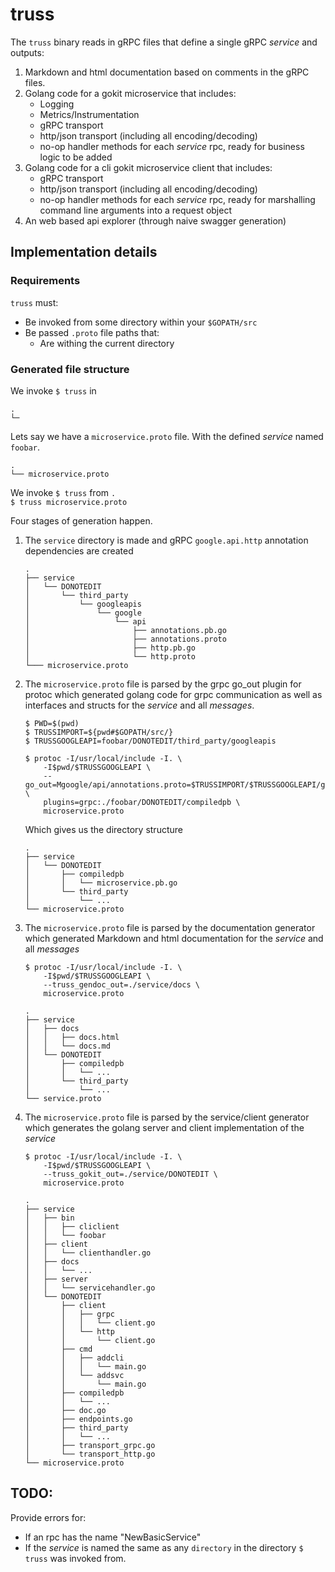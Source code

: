 # truss

The `truss` binary reads in gRPC files that define a single gRPC *service* and outputs:

1. Markdown and html documentation based on comments in the gRPC files.
2. Golang code for a gokit microservice that includes:
	- Logging
	- Metrics/Instrumentation
	- gRPC transport
	- http/json transport (including all encoding/decoding)
	- no-op handler methods for each *service* rpc, ready for business logic to be added
3. Golang code for a cli gokit microservice client that includes:
	- gRPC transport
	- http/json transport (including all encoding/decoding)
	- no-op handler methods for each *service* rpc, ready for marshalling command line arguments into a request object
4. An web based api explorer (through naive swagger generation)

## Implementation details

### Requirements

`truss` must:
- Be invoked from some directory within your `$GOPATH/src`
- Be passed `.proto` file paths that:
	- Are withing the current directory

### Generated file structure

We invoke `$ truss` in
```
.
└─
```
Lets say we have a `microservice.proto` file. With the defined *service* named `foobar`.
```
.
└── microservice.proto
```
We invoke `$ truss` from `.`  
`$ truss microservice.proto`  
  
Four stages of generation happen.

1. The `service` directory is made and gRPC `google.api.http` annotation dependencies are created

	```
	.
	├── service
	│   └── DONOTEDIT
	│       └── third_party
	│           └── googleapis
	│               └── google
	│                   └── api
	│                       ├── annotations.pb.go
	│                       ├── annotations.proto
	│                       ├── http.pb.go
	│                       └── http.proto
	└─── microservice.proto
	```

2. The `microservice.proto` file is parsed by the grpc go_out plugin for protoc which generated golang code for grpc communication as well as interfaces and structs for the *service* and all *messages*.

	```
	$ PWD=$(pwd)
	$ TRUSSIMPORT=${pwd#$GOPATH/src/}
	$ TRUSSGOOGLEAPI=foobar/DONOTEDIT/third_party/googleapis

	$ protoc -I/usr/local/include -I. \
		-I$pwd/$TRUSSGOOGLEAPI \
		--go_out=Mgoogle/api/annotations.proto=$TRUSSIMPORT/$TRUSSGOOGLEAPI/google/api, \
		plugins=grpc:./foobar/DONOTEDIT/compiledpb \
		microservice.proto

	```
	Which gives us the directory structure
	```
	.
	├── service
	│   └── DONOTEDIT
	│       ├── compiledpb
	│       │   └── microservice.pb.go
	│       └── third_party
	│           └── ...
	└── microservice.proto
	```

3. The `microservice.proto` file is parsed by the documentation generator which generated Markdown and html documentation for the *service* and all *messages*

	```
	$ protoc -I/usr/local/include -I. \
		-I$pwd/$TRUSSGOOGLEAPI \
		--truss_gendoc_out=./service/docs \
		microservice.proto
	```
	```
	.
	├── service
	│   ├── docs
	│   │   ├── docs.html
	│   │   └── docs.md
	│   └── DONOTEDIT
	│       ├── compiledpb
	│       │   └── ...
	│       └── third_party
	│           └── ...
	└── service.proto
	```

4. The `microservice.proto` file is parsed by the service/client generator which generates the golang server and client implementation of the *service*

	```
	$ protoc -I/usr/local/include -I. \
		-I$pwd/$TRUSSGOOGLEAPI \
		--truss_gokit_out=./service/DONOTEDIT \
		microservice.proto
	```
	```
	.
	├── service
	│   ├── bin
	│   │   ├── cliclient
	│   │   └── foobar
	│   ├── client
	│   │   └── clienthandler.go
	│   ├── docs
	│   │   └── ...
	│   ├── server
	│   │   └── servicehandler.go
	│   └── DONOTEDIT
	│       ├── client
	│       │   ├── grpc
	│       │   │   └── client.go
	│       │   └── http
	│       │       └── client.go
	│       ├── cmd
	│       │   ├── addcli
	│       │   │   └── main.go
	│       │   └── addsvc
	│       │       └── main.go
	│       ├── compiledpb
	│       │   └── ...
	│       ├── doc.go
	│       ├── endpoints.go
	│       ├── third_party
	│       │   └── ...
	│       ├── transport_grpc.go
	│       └── transport_http.go
	└── microservice.proto
	```

## TODO:

Provide errors for:
  - If an rpc has the name "NewBasicService"
  - If the *service* is named the same as any `directory` in the directory `$ truss` was invoked from.

